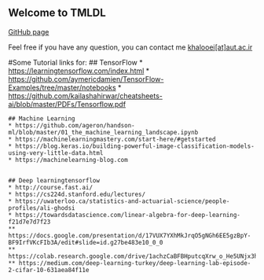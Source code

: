 ## Welcome to TMLDL

[GitHub page](https://github.com/khalooei/TMLDL2018/)

Feel free if you have any question, you can contact me [khalooei[at]aut.ac.ir](#)


#Some Tutorial links for:
	## TensorFlow
	* https://learningtensorflow.com/index.html
	* https://github.com/aymericdamien/TensorFlow-Examples/tree/master/notebooks
	* https://github.com/kailashahirwar/cheatsheets-ai/blob/master/PDFs/Tensorflow.pdf
	
	
	## Machine Learning
	* https://github.com/ageron/handson-ml/blob/master/01_the_machine_learning_landscape.ipynb
	* https://machinelearningmastery.com/start-here/#getstarted
	* https://blog.keras.io/building-powerful-image-classification-models-using-very-little-data.html
	* https://machinelearning-blog.com
	
	
	## Deep learningtensorflow
	* http://course.fast.ai/
	* https://cs224d.stanford.edu/lectures/
	* https://uwaterloo.ca/statistics-and-actuarial-science/people-profiles/ali-ghodsi
	* https://towardsdatascience.com/linear-algebra-for-deep-learning-f21d7e7d7f23
	** https://docs.google.com/presentation/d/17VUX7YXhMkJrqO5gNGh6EE5gzBpY-BF9IrfVKcFIb3A/edit#slide=id.g27be483e10_0_0
	** https://colab.research.google.com/drive/1achzCaBFBHputcqXrw_o_He5UNjx3hFG#scrollTo=ImjwR5LNPFmp
	** https://medium.com/deep-learning-turkey/deep-learning-lab-episode-2-cifar-10-631aea84f11e
	
	